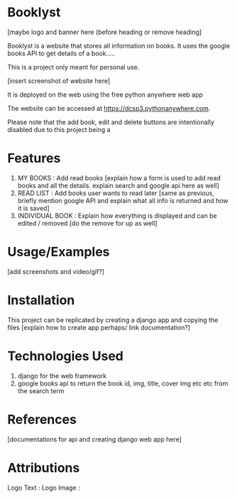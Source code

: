 # Booklyst
[maybe logo and banner here (before heading or remove heading]

Booklyst is a website that stores all information on books. It uses the google books API to get details of a book.....


This is a project only meant for personal use. 

[insert screenshot of website here]

It is deployed on the web using the free python anywhere web app

The website can be accessed at https://dcsp3.pythonanywhere.com.

Please note that the add book, edit and delete buttons are intentionally disabled due to this project being a 



# Features

1. MY BOOKS : Add read books [explain how a form is used to add read books and all the details. explain search and google api here as well]
2. READ LIST : Add books user wants to read later [same as previous, briefly mention google API and explain what all info is returned and how it is saved]
3. INDIVIDUAL BOOK : Explain how everything is displayed and can be edited / removed [do the remove for up as well]



# Usage/Examples

[add screenshots and video/gif?]

# Installation
This project can be replicated by creating a django app and copying the files [explain how to create app perhaps/ link  documentation?]

# Technologies Used

1. django for the web framework
2. google books api to return the book id, img, title, cover img etc etc from the search term 


# References
[documentations for api and creating django web app here]

# Attributions
Logo Text : 
Logo Image : 
